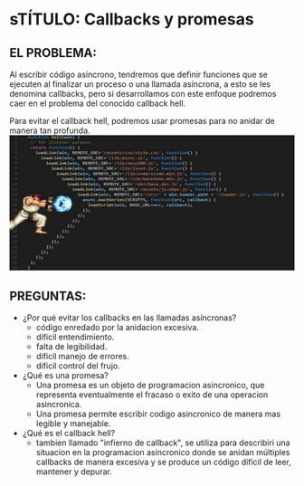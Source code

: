 # sTÍTULO: Callbacks y promesas

## EL PROBLEMA:

Al escribir código asíncrono, tendremos que definir funciones que se ejecuten al finalizar un proceso o una llamada asíncrona, a esto se les denomina callbacks, pero si desarrollamos con este enfoque podremos caer en el problema del conocido callback hell.

Para evitar el callback hell, podremos usar promesas para no anidar de manera tan profunda.
![](./imagen.png)

## PREGUNTAS:

* ¿Por qué evitar los callbacks en las llamadas asíncronas?
  * código enredado por la anidacion excesiva.
  * dificil entendimiento.
  * falta de legibilidad.
  * dificil manejo de errores.
  * dificil control del frujo.
* ¿Qué es una promesa?
  * Una promesa es un objeto de programacion asincronico, que representa eventualmente el fracaso o exito de una operacion asincronica.
  * Una promesa permite escribir codigo asincronico de manera mas legible y manejable.
* ¿Qué es el callback hell?
  * tambien llamado "infierno de callback", se utiliza para describiri una situacion en la programacion asincronico donde se anidan múltiples callbacks de manera excesiva y se produce un código difícil de leer, mantener y depurar.
